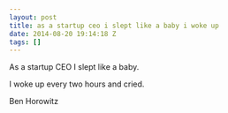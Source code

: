 ```yaml
---
layout: post
title: as a startup ceo i slept like a baby i woke up
date: 2014-08-20 19:14:18 Z
tags: []
---
```

As a startup CEO I slept like a baby.

I woke up every two hours and cried.

Ben Horowitz


